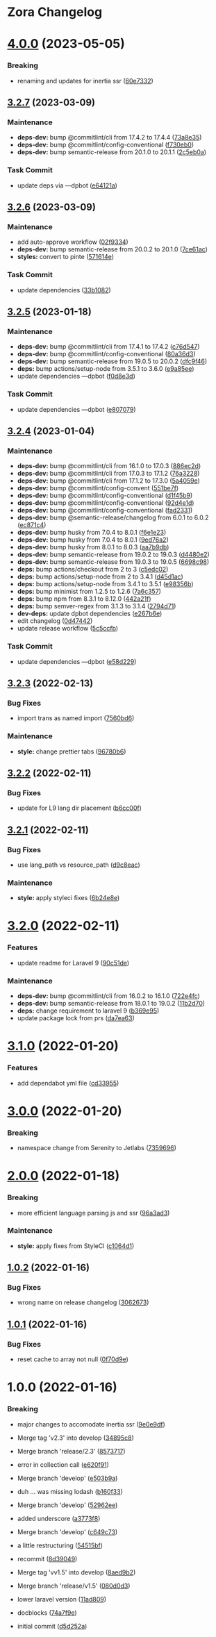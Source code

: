 # Zora Changelog

# [4.0.0](https://github.com/jetstreamlabs/zora/compare/v3.2.7...v4.0.0) (2023-05-05)


### Breaking

* renaming and updates for inertia ssr ([60e7332](https://github.com/jetstreamlabs/zora/commit/60e733248bb326f531126311ecde80363d0c8ca7))

## [3.2.7](https://github.com/jetstreamlabs/zora/compare/v3.2.6...v3.2.7) (2023-03-09)


### Maintenance

* **deps-dev:** bump @commitlint/cli from 17.4.2 to 17.4.4 ([73a8e35](https://github.com/jetstreamlabs/zora/commit/73a8e3517bbe7b719425adfda9cae20029e187af))
* **deps-dev:** bump @commitlint/config-conventional ([f730eb0](https://github.com/jetstreamlabs/zora/commit/f730eb0549a3fc7c83ce3a94e8dabf31388be144))
* **deps-dev:** bump semantic-release from 20.1.0 to 20.1.1 ([2c5eb0a](https://github.com/jetstreamlabs/zora/commit/2c5eb0acd2b55673af885406decbb1aaec5d775e))


### Task Commit

* update deps via —dpbot ([e64121a](https://github.com/jetstreamlabs/zora/commit/e64121a8428503d810f63c6097998e78b82ec4d6))

## [3.2.6](https://github.com/jetstreamlabs/zora/compare/v3.2.5...v3.2.6) (2023-03-09)


### Maintenance

* add auto-approve workflow ([02f9334](https://github.com/jetstreamlabs/zora/commit/02f9334d6a4e8671659b0d292007eff877c83196))
* **deps-dev:** bump semantic-release from 20.0.2 to 20.1.0 ([7ce61ac](https://github.com/jetstreamlabs/zora/commit/7ce61ac87d0b347a53226880d8aa0a22f85ae940))
* **styles:** convert to pinte ([571614e](https://github.com/jetstreamlabs/zora/commit/571614e2d75fc33c2a5e9ab9d66fa965962fef4a))


### Task Commit

* update dependencies ([33b1082](https://github.com/jetstreamlabs/zora/commit/33b1082e655582a84bf1c50dc11b7fce1aa0b6c1))

## [3.2.5](https://github.com/jetstreamlabs/zora/compare/v3.2.4...v3.2.5) (2023-01-18)


### Maintenance

* **deps-dev:** bump @commitlint/cli from 17.4.1 to 17.4.2 ([c76d547](https://github.com/jetstreamlabs/zora/commit/c76d5472576ff2fd03dbe1d6ab50b568c2f9590b))
* **deps-dev:** bump @commitlint/config-conventional ([80a36d3](https://github.com/jetstreamlabs/zora/commit/80a36d3f07a5062fffe490ed292361e923e633aa))
* **deps-dev:** bump semantic-release from 19.0.5 to 20.0.2 ([dfc9f46](https://github.com/jetstreamlabs/zora/commit/dfc9f469b8529d93c7712e834d6027abb2dcdf94))
* **deps:** bump actions/setup-node from 3.5.1 to 3.6.0 ([e9a85ee](https://github.com/jetstreamlabs/zora/commit/e9a85eeade73b21e0d1893101940ef978ef53058))
* update dependencies —dpbot ([f0d8e3d](https://github.com/jetstreamlabs/zora/commit/f0d8e3d5315a3fe9377379fcb5cf0eaa53034f00))


### Task Commit

* update dependencies —dpbot ([e807079](https://github.com/jetstreamlabs/zora/commit/e807079c34aceb3b916eb0e36ff1dcba6a4d4797))

## [3.2.4](https://github.com/jetstreamlabs/zora/compare/v3.2.3...v3.2.4) (2023-01-04)


### Maintenance

* **deps-dev:** bump @commitlint/cli from 16.1.0 to 17.0.3 ([886ec2d](https://github.com/jetstreamlabs/zora/commit/886ec2da45470de2063e7dac50734aaaa20e2891))
* **deps-dev:** bump @commitlint/cli from 17.0.3 to 17.1.2 ([76a3228](https://github.com/jetstreamlabs/zora/commit/76a322863d50b31428c1504ed30c0ab763550ba6))
* **deps-dev:** bump @commitlint/cli from 17.1.2 to 17.3.0 ([5a4059e](https://github.com/jetstreamlabs/zora/commit/5a4059e42095bba850c425a1cacc1534ab0a691f))
* **deps-dev:** bump @commitlint/config-convent ([551be7f](https://github.com/jetstreamlabs/zora/commit/551be7ff18ab31beba8eabc7ed007cb00c93be18))
* **deps-dev:** bump @commitlint/config-conventional ([d1f45b9](https://github.com/jetstreamlabs/zora/commit/d1f45b94c0f41edbf1bac753bd78d416185c61ac))
* **deps-dev:** bump @commitlint/config-conventional ([92d4e1d](https://github.com/jetstreamlabs/zora/commit/92d4e1d5d668f7d5fd1120572c440e767f92570f))
* **deps-dev:** bump @commitlint/config-conventional ([fad2331](https://github.com/jetstreamlabs/zora/commit/fad2331ce412b58f9ef5cdfb1f7b6752162d5416))
* **deps-dev:** bump @semantic-release/changelog from 6.0.1 to 6.0.2 ([ec871c4](https://github.com/jetstreamlabs/zora/commit/ec871c4d7615da04655c1f0c639a7bbb9309da9a))
* **deps-dev:** bump husky from 7.0.4 to 8.0.1 ([f6e1e23](https://github.com/jetstreamlabs/zora/commit/f6e1e236b28174db98b679270407cd9bc3e900a6))
* **deps-dev:** bump husky from 7.0.4 to 8.0.1 ([9ed76a2](https://github.com/jetstreamlabs/zora/commit/9ed76a211a957c76db0d65c15fb1e7b278136efa))
* **deps-dev:** bump husky from 8.0.1 to 8.0.3 ([aa7b9db](https://github.com/jetstreamlabs/zora/commit/aa7b9db574257eaa148a5fc77bb26f1867a6dc34))
* **deps-dev:** bump semantic-release from 19.0.2 to 19.0.3 ([d4480e2](https://github.com/jetstreamlabs/zora/commit/d4480e28b0fe6daa9e711e21b4faa4568900b1c9))
* **deps-dev:** bump semantic-release from 19.0.3 to 19.0.5 ([6698c98](https://github.com/jetstreamlabs/zora/commit/6698c986569d70f42883f1bec7ad6935b1894679))
* **deps:** bump actions/checkout from 2 to 3 ([c5edc02](https://github.com/jetstreamlabs/zora/commit/c5edc02f288711239d7a66a39cb9cfe86b654d5a))
* **deps:** bump actions/setup-node from 2 to 3.4.1 ([d45d1ac](https://github.com/jetstreamlabs/zora/commit/d45d1ac642232492a9d471bb4296d719e825fd96))
* **deps:** bump actions/setup-node from 3.4.1 to 3.5.1 ([e98356b](https://github.com/jetstreamlabs/zora/commit/e98356b86db0d68e5a3a9ac60ed0029c8a10a60e))
* **deps:** bump minimist from 1.2.5 to 1.2.6 ([7a6c357](https://github.com/jetstreamlabs/zora/commit/7a6c357d0488040dbb934286d8ffe2e8ff2a24dd))
* **deps:** bump npm from 8.3.1 to 8.12.0 ([442a21f](https://github.com/jetstreamlabs/zora/commit/442a21fc7cbbfee4e1acb569e9a495610db6cfd4))
* **deps:** bump semver-regex from 3.1.3 to 3.1.4 ([2794d71](https://github.com/jetstreamlabs/zora/commit/2794d714a2ed0dfce4a399c32f9248a14399f641))
* **dev-deps:** update dpbot dependencies ([e267b6e](https://github.com/jetstreamlabs/zora/commit/e267b6ef9ad486b0d5f28b4a0f9bc512c7f0fd52))
* edit changelog ([0d47442](https://github.com/jetstreamlabs/zora/commit/0d47442c1566dc93d2a123665a83debb7fa08aa2))
* update release workflow ([5c5ccfb](https://github.com/jetstreamlabs/zora/commit/5c5ccfbdf7d806e7b127be865363a3096bca5b6f))


### Task Commit

* update dependencies —dpbot ([e58d229](https://github.com/jetstreamlabs/zora/commit/e58d2291ca3a25879825b07e4f1e24f35994158b))

## [3.2.3](https://github.com/jetstreamlabs/zora/compare/v3.2.2...v3.2.3) (2022-02-13)

### Bug Fixes

- import trans as named import ([7560bd6](https://github.com/jetstreamlabs/zora/commit/7560bd63033afe2d997157e07186314129fd7aa9))

### Maintenance

- **style:** change prettier tabs ([96780b6](https://github.com/jetstreamlabs/zora/commit/96780b6623f80222dbae88ec1c7918f2d07b5a6b))

## [3.2.2](https://github.com/jetstreamlabs/zora/compare/v3.2.1...v3.2.2) (2022-02-11)

### Bug Fixes

- update for L9 lang dir placement ([b6cc00f](https://github.com/jetstreamlabs/zora/commit/b6cc00f4f7d70f4fb79d4e8041acffc151d85f1e))

## [3.2.1](https://github.com/jetstreamlabs/zora/compare/v3.2.0...v3.2.1) (2022-02-11)

### Bug Fixes

- use lang_path vs resource_path ([d9c8eac](https://github.com/jetstreamlabs/zora/commit/d9c8eac5a7ca9d878f8745aede424ee6b7ace187))

### Maintenance

- **style:** apply styleci fixes ([6b24e8e](https://github.com/jetstreamlabs/zora/commit/6b24e8e89e0b650e69967a560d990cefa8f4a2ca))

# [3.2.0](https://github.com/jetstreamlabs/zora/compare/v3.1.0...v3.2.0) (2022-02-11)

### Features

- update readme for Laravel 9 ([90c51de](https://github.com/jetstreamlabs/zora/commit/90c51de81528ab27027e107f67b92b04b9f6cce1))

### Maintenance

- **deps-dev:** bump @commitlint/cli from 16.0.2 to 16.1.0 ([722e4fc](https://github.com/jetstreamlabs/zora/commit/722e4fcc4698ba10323ee7c0dad7ea3649e21dbb))
- **deps-dev:** bump semantic-release from 18.0.1 to 19.0.2 ([11b2d70](https://github.com/jetstreamlabs/zora/commit/11b2d70f266bd1f7c2f13e73dda0796b304fea7b))
- **deps:** change requirement to laravel 9 ([b369e95](https://github.com/jetstreamlabs/zora/commit/b369e95ef4dccf62ba12c14155bfc5699608e9b9))
- update package lock from prs ([da7ea63](https://github.com/jetstreamlabs/zora/commit/da7ea6381220a1222760b97a045dd7dce6ff53e5))

# [3.1.0](https://github.com/jetstreamlabs/zora/compare/v3.0.0...v3.1.0) (2022-01-20)

### Features

- add dependabot yml file ([cd33955](https://github.com/jetstreamlabs/zora/commit/cd339555b9eafb9de6aeed04552640636b90e38d))

# [3.0.0](https://github.com/jetstreamlabs/zora/compare/v2.0.0...v3.0.0) (2022-01-20)

### Breaking

- namespace change from Serenity to Jetlabs ([7359696](https://github.com/jetstreamlabs/zora/commit/7359696b748f5ccb27ac9e7e7481794edafec9b5))

# [2.0.0](https://github.com/jetstreamlabs/zora/compare/v1.0.2...v2.0.0) (2022-01-18)

### Breaking

- more efficient language parsing js and ssr ([96a3ad3](https://github.com/jetstreamlabs/zora/commit/96a3ad30c3550793a29bba22762a0dd4352ca3da))

### Maintenance

- **style:** apply fixes from StyleCI ([c1064d1](https://github.com/jetstreamlabs/zora/commit/c1064d1d335ed866e9f36f92efce5a3520e44f39))

## [1.0.2](https://github.com/jetstreamlabs/zora/compare/v1.0.1...v1.0.2) (2022-01-16)

### Bug Fixes

- wrong name on release changelog ([3062673](https://github.com/jetstreamlabs/zora/commit/30626732de5609a596804aca54ee5a3ef800b7f0))

## [1.0.1](https://github.com/jetstreamlabs/zora/compare/v1.0.0...v1.0.1) (2022-01-16)

### Bug Fixes

- reset cache to array not null ([0f70d9e](https://github.com/jetstreamlabs/zora/commit/0f70d9e14a9468cf3dc64ec081d86b3c7cd6471d))

# 1.0.0 (2022-01-16)

### Breaking

- major changes to accomodate inertia ssr ([9e0e9df](https://github.com/jetstreamlabs/zora/commit/9e0e9df7e034bd6f9ecd29e69fa94db388b499bd))

- Merge tag 'v2.3' into develop ([34895c8](https://github.com/jetstreamlabs/zora/commit/34895c8161b3ad010e74d9974bc2c7e67a8fdba8))
- Merge branch 'release/2.3' ([8573717](https://github.com/jetstreamlabs/zora/commit/857371793c37a170c636a6152e7eb6223db733fe))
- error in collection call ([e620f91](https://github.com/jetstreamlabs/zora/commit/e620f914b10e4a4665425855e5effe5d0368e831))
- Merge branch 'develop' ([e503b9a](https://github.com/jetstreamlabs/zora/commit/e503b9abdc1104ce6398d921398b766dac681f84))
- duh … was missing lodash ([b160f33](https://github.com/jetstreamlabs/zora/commit/b160f3342e551e027cc92b1bcf008cf3f662fcb3))
- Merge branch 'develop' ([52962ee](https://github.com/jetstreamlabs/zora/commit/52962ee02a4f721aeeaf564cbe6c7e00b8505d89))
- added underscore ([a3773f8](https://github.com/jetstreamlabs/zora/commit/a3773f8a47a46f5673ed998a1df34038cf016053))
- Merge branch 'develop' ([c649c73](https://github.com/jetstreamlabs/zora/commit/c649c731e8a41a840ee948606bc9779273dbd45f))
- a little restructuring ([54515bf](https://github.com/jetstreamlabs/zora/commit/54515bfe7672e75725f0919908609e78170b97b1))
- recommit ([8d39049](https://github.com/jetstreamlabs/zora/commit/8d39049a9c6db6d210f1e1e5f109809ae600f72e))
- Merge tag 'vv1.5' into develop ([8aed9b2](https://github.com/jetstreamlabs/zora/commit/8aed9b29c3b8bfb446f2491e586f38e2daac53f4))
- Merge branch 'release/v1.5' ([080d0d3](https://github.com/jetstreamlabs/zora/commit/080d0d334d2275c0b10be754c30e82a5d343abe1))
- lower laravel version ([11ad809](https://github.com/jetstreamlabs/zora/commit/11ad80996feae7c47107e60c6d3bda2f9f3bed64))
- docblocks ([74a7f9e](https://github.com/jetstreamlabs/zora/commit/74a7f9eb95920e12e4246df137eb05ce65a9cf90))
- initial commit ([d5d252a](https://github.com/jetstreamlabs/zora/commit/d5d252a4b99037e5a281e5312032a15bf52985f6))
